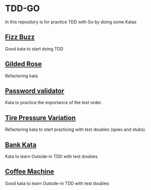 # TDD-GO
In this repository is for practice TDD with Go by doing some Katas
## [Fizz Buzz](FizzBuzz/README.md)
Good kata to start doing TDD

## [Gilded Rose](GildedRose/README.md)
Refactoring kata

## [Password validator](PasswordValidator/README.md)
Kata to practice the importance of the test order.

## [Tire Pressure Variation](TirePressureVariation/README.md)
Refactoring kata to start practicing with test doubles (spies and stubs).

## [Bank Kata](Bank-Kata/README.md)
Kata to learn Outside-in TDD with test doubles

## [Coffee Machine](CoffeeMachine/README.md)
Good kata to learn Outside-in TDD with test doubles
